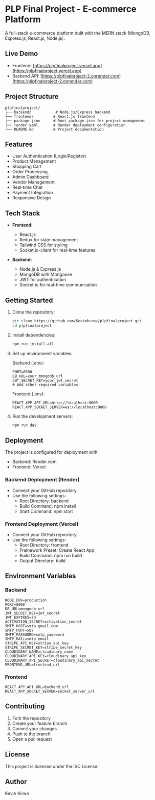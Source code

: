 # PLP Final Project - E-commerce Platform

A full-stack e-commerce platform built with the MERN stack (MongoDB, Express.js, React.js, Node.js).

## Live Demo

- Frontend: [https://plpfinalproject.vercel.app](https://plpfinalproject.vercel.app)
- Backend API: [https://plpfinalproject-2.onrender.com](https://plpfinalproject-2.onrender.com)

## Project Structure

```
plpfinalproject/
├── backend/           # Node.js/Express backend
├── frontend/         # React.js frontend
├── package.json      # Root package.json for project management
├── render.yaml       # Render deployment configuration
└── README.md         # Project documentation
```

## Features

- User Authentication (Login/Register)
- Product Management
- Shopping Cart
- Order Processing
- Admin Dashboard
- Vendor Management
- Real-time Chat
- Payment Integration
- Responsive Design

## Tech Stack

- **Frontend:**
  - React.js
  - Redux for state management
  - Tailwind CSS for styling
  - Socket.io-client for real-time features

- **Backend:**
  - Node.js & Express.js
  - MongoDB with Mongoose
  - JWT for authentication
  - Socket.io for real-time communication

## Getting Started

1. Clone the repository:
   ```bash
   git clone https://github.com/Kevinkirwa/plpfinalproject.git
   cd plpfinalproject
   ```

2. Install dependencies:
   ```bash
   npm run install-all
   ```

3. Set up environment variables:
   
   Backend (.env):
   ```
   PORT=8000
   DB_URL=your_mongodb_url
   JWT_SECRET_KEY=your_jwt_secret
   # Add other required variables
   ```

   Frontend (.env):
   ```
   REACT_APP_API_URL=http://localhost:8000
   REACT_APP_SOCKET_SERVER=ws://localhost:8000
   ```

4. Run the development servers:
   ```bash
   npm run dev
   ```

## Deployment

The project is configured for deployment with:
- Backend: Render.com
- Frontend: Vercel

### Backend Deployment (Render)
- Connect your GitHub repository
- Use the following settings:
  - Root Directory: backend
  - Build Command: npm install
  - Start Command: npm start

### Frontend Deployment (Vercel)
- Connect your GitHub repository
- Use the following settings:
  - Root Directory: frontend
  - Framework Preset: Create React App
  - Build Command: npm run build
  - Output Directory: build

## Environment Variables

### Backend
```env
NODE_ENV=production
PORT=8000
DB_URL=mongodb_url
JWT_SECRET_KEY=jwt_secret
JWT_EXPIRES=7d
ACTIVATION_SECRET=activation_secret
SMTP_HOST=smtp.gmail.com
SMTP_PORT=587
SMTP_PASSWORD=smtp_password
SMTP_MAIL=smtp_email
STRIPE_API_KEY=stripe_api_key
STRIPE_SECRET_KEY=stripe_secret_key
CLOUDINARY_NAME=cloudinary_name
CLOUDINARY_API_KEY=cloudinary_api_key
CLOUDINARY_API_SECRET=cloudinary_api_secret
FRONTEND_URL=frontend_url
```

### Frontend
```env
REACT_APP_API_URL=backend_url
REACT_APP_SOCKET_SERVER=socket_server_url
```

## Contributing

1. Fork the repository
2. Create your feature branch
3. Commit your changes
4. Push to the branch
5. Open a pull request

## License

This project is licensed under the ISC License.

## Author

Kevin Kirwa

